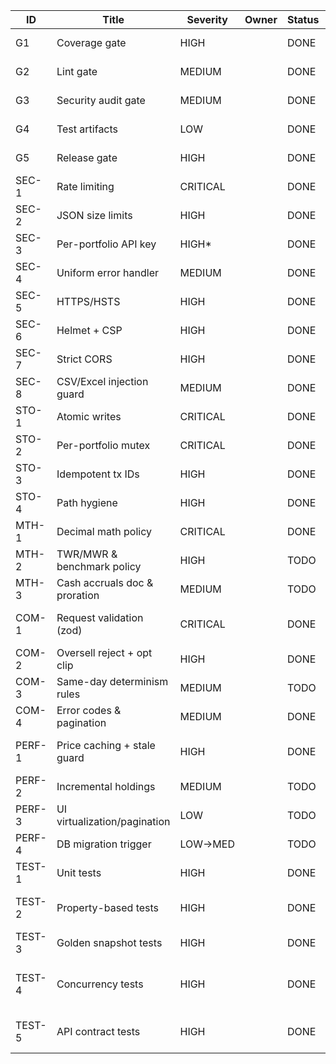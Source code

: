 | ID      | Title                            | Severity | Owner | Status       | Branch            | PR | Evidence (CI) |
|---------|----------------------------------|----------|-------|--------------|-------------------|----|---------------|
| G1      | Coverage gate                    | HIGH     |       | DONE         | feat/ci-hardening | [Compare](https://github.com/cortega26/portfolio-manager-server/compare/main...feat/ci-hardening) | GitHub Actions: CI (nyc check-coverage) |
| G2      | Lint gate                        | MEDIUM   |       | DONE         | feat/ci-hardening | [Compare](https://github.com/cortega26/portfolio-manager-server/compare/main...feat/ci-hardening) | GitHub Actions: CI (npm run lint) |
| G3      | Security audit gate              | MEDIUM   |       | DONE         | feat/ci-hardening | [Compare](https://github.com/cortega26/portfolio-manager-server/compare/main...feat/ci-hardening) | GitHub Actions: CI (gitleaks + npm audit) |
| G4      | Test artifacts                   | LOW      |       | DONE         | feat/ci-hardening | [Compare](https://github.com/cortega26/portfolio-manager-server/compare/main...feat/ci-hardening) | GitHub Actions: CI artifact (coverage/) |
| G5      | Release gate                     | HIGH     |       | DONE         | feat/ci-hardening | [Compare](https://github.com/cortega26/portfolio-manager-server/compare/main...feat/ci-hardening) | GitHub Actions: Deploy (needs ci) |
| SEC-1   | Rate limiting                    | CRITICAL |       | DONE         | feat/security-hardening | [Compare](https://github.com/cortega26/portfolio-manager-server/compare/main...feat/security-hardening) | Local: npm test (api_validation rate-limit) |
| SEC-2   | JSON size limits                 | HIGH     |       | DONE         | feat/security-hardening | [Compare](https://github.com/cortega26/portfolio-manager-server/compare/main...feat/security-hardening) |               |
| SEC-3   | Per-portfolio API key            | HIGH*    |       | DONE         | main              |    | server/app.js (verifyPortfolioKey) |
| SEC-4   | Uniform error handler            | MEDIUM   |       | DONE         | feat/security-hardening | [Compare](https://github.com/cortega26/portfolio-manager-server/compare/main...feat/security-hardening) |               |
| SEC-5   | HTTPS/HSTS                       | HIGH     |       | DONE         | feat/security-hardening | [Compare](https://github.com/cortega26/portfolio-manager-server/compare/main...feat/security-hardening) |               |
| SEC-6   | Helmet + CSP                     | HIGH     |       | DONE         | feat/security-hardening | [Compare](https://github.com/cortega26/portfolio-manager-server/compare/main...feat/security-hardening) |               |
| SEC-7   | Strict CORS                      | HIGH     |       | DONE         | feat/security-hardening | [Compare](https://github.com/cortega26/portfolio-manager-server/compare/main...feat/security-hardening) |               |
| SEC-8   | CSV/Excel injection guard        | MEDIUM   |       | DONE         | main              |    | src/utils/csv.js |
| STO-1   | Atomic writes                    | CRITICAL |       | DONE         | feat/sto-hardening | [Compare](https://github.com/cortega26/portfolio-manager-server/compare/main...feat/sto-hardening) | Local: lint/test |
| STO-2   | Per-portfolio mutex              | CRITICAL |       | DONE         | feat/sto-hardening | [Compare](https://github.com/cortega26/portfolio-manager-server/compare/main...feat/sto-hardening) | Local: lint/test |
| STO-3   | Idempotent tx IDs                | HIGH     |       | DONE         | feat/sto-hardening | [Compare](https://github.com/cortega26/portfolio-manager-server/compare/main...feat/sto-hardening) | Local: lint/test |
| STO-4   | Path hygiene                     | HIGH     |       | DONE         | feat/sto-hardening | [Compare](https://github.com/cortega26/portfolio-manager-server/compare/main...feat/sto-hardening) | Local: lint/test |
| MTH-1   | Decimal math policy              | CRITICAL |       | DONE         | feat&#124;fix/math-decimal-policy | Pending | Local: node --test |
| MTH-2   | TWR/MWR & benchmark policy       | HIGH     |       | TODO         |                   |    |               |
| MTH-3   | Cash accruals doc & proration    | MEDIUM   |       | TODO         |                   |    |               |
| COM-1   | Request validation (zod)         | CRITICAL |       | DONE         | main              |    | src/utils/api.js, src/utils/portfolioSchema.js; Local: npm test (2025-10-05) |
| COM-2   | Oversell reject + opt clip       | HIGH     |       | DONE         | main              |    | server/app.js (enforceOversellPolicy) |
| COM-3   | Same-day determinism rules       | MEDIUM   |       | TODO         |                   |    |               |
| COM-4   | Error codes & pagination         | MEDIUM   |       | DONE         | feat/com-validation | [Compare](https://github.com/cortega26/portfolio-manager-server/compare/main...feat/com-validation) | Local: lint/test |
| PERF-1  | Price caching + stale guard      | HIGH     |       | DONE         | feat\|fix/cache-etag-cache | Local: node --test cache_behaviors |               |
| PERF-2  | Incremental holdings             | MEDIUM   |       | TODO         |                   |    |               |
| PERF-3  | UI virtualization/pagination     | LOW      |       | TODO         |                   |    |               |
| PERF-4  | DB migration trigger             | LOW→MED  |       | TODO         |                   |    |               |
| TEST-1  | Unit tests                       | HIGH     |       | DONE         | main              |    | Local: npm test (node --test coverage + src/__tests__/portfolioSchema.test.js) |
| TEST-2  | Property-based tests             | HIGH     |       | DONE         | feat/ledger-property-tests | PR pending | Randomized ledger invariants (cash floors, share conservation, deterministic TWR)
| TEST-3  | Golden snapshot tests            | HIGH     |       | DONE         | feat/returns-snapshots | Pending | Local: npm test -- returns.snapshot |
| TEST-4  | Concurrency tests                | HIGH     |       | DONE         | feat\|fix/storage-concurrency-tests | Pending | Local: node --test server/__tests__/storage_concurrency.test.js (≈0.8s, covers Promise.all writers + rename crash) |
| TEST-5  | API contract tests               | HIGH     |       | DONE         | feat\|fix/api-contract-validation | Pending | Local: npm test |
